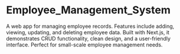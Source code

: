 # Employee_Management_System
A web app for managing employee records. Features include adding, viewing, updating, and deleting employee data. Built with Next.js, it demonstrates CRUD functionality, clean design, and a user-friendly interface. Perfect for small-scale employee management needs.
